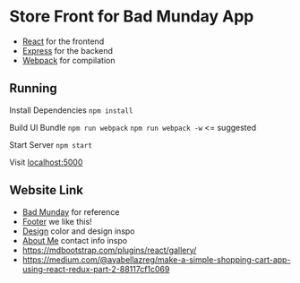 # Store Front for Bad Munday App

- [React](https://facebook.github.io/react/) for the frontend
- [Express](http://expressjs.com/) for the backend
- [Webpack](https://webpack.github.io/) for compilation

## Running

Install Dependencies
`npm install`

Build UI Bundle
`npm run webpack`
`npm run webpack -w` <= suggested

Start Server
`npm start`

Visit [localhost:5000](http://localhost:5000/)

## Website Link

- [Bad Munday](http://www.badmunday.com/) for reference
- [Footer](https://www.amanostudio.fr/) we like this!
- [Design](https://oeuvres-sensibles.fr/broderies/diner-avec-roses/) color and design inspo
- [About Me](https://www.amanostudio.fr/contact) contact info inspo
- https://mdbootstrap.com/plugins/react/gallery/
- https://medium.com/@ayabellazreg/make-a-simple-shopping-cart-app-using-react-redux-part-2-88117cf1c069
